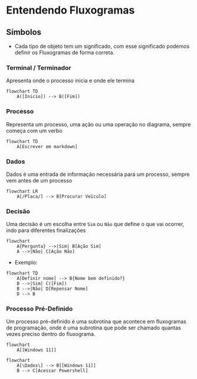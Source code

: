 # Entendendo Fluxogramas

## Símbolos

* Cada tipo de objeto tem um significado, com esse significado podemos definir os Fluxogramas de forma correta.

### Terminal / Terminador

Apresenta onde o processo inicia e onde ele termina

```mermaid
flowchart TD
    A([Inicio]) --> B([Fim])
```

### Processo

Representa um processo, uma ação ou uma operação no diagrama, sempre começa com um verbo

```mermaid
flowchart TD
    A[Escrever em markdown]
```

### Dados

Dados é uma entrada de informação necessária para um processo, sempre vem antes de um processo

```mermaid
flowchart LR
    A[/Placa/] --> B[Procurar Veículo]
```

### Decisão

Uma decisão é um escolha entre `Sim` ou `Não` que define o que vai ocorrer, indo para diferentes finalizações

```mermaid
flowchart
    A{Pergunta} -->|Sim| B[Ação Sim]
    A -->|Não| C[Ação Não]
```

* Exemplo:

```mermaid
flowchart TD
    A[Definir nome] --> B{Nome bem definido?}
    B -->|Sim| C([Fim])
    B -->|Não| D[Repensar Nome]
    D --> B
```

### Processo Pré-Definido

Um processo pré-definido é uma subrotina que acontece em fluxogramas de programação, onde é uma subrotina que pode ser chamado quantas vezes preciso dentro do fluxograma.

```mermaid
flowchart
    A[[Windows 11]]
```

```mermaid
flowchart
    A[\Dados\] --> B[[Windows 11]]
    B --> C[Acessar Powershell]
```



